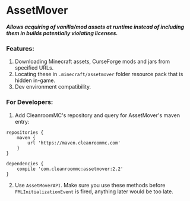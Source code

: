 # AssetMover

***Allows acquiring of vanilla/mod assets at runtime instead of including them in builds potentially violating licenses.***

### Features:

1. Downloading Minecraft assets, CurseForge mods and jars from specified URLs.
2. Locating these in `.minecraft/assetmover` folder resource pack that is hidden in-game.
3. Dev environment compatibility.

### For Developers:

1. Add CleanroomMC's repository and query for AssetMover's maven entry:

```
repositories {
    maven {
        url 'https://maven.cleanroommc.com'
    }
}

dependencies {
    compile 'com.cleanroommc:assetmover:2.2'
}
```

2. Use `AssetMoverAPI`. Make sure you use these methods before `FMLInitializationEvent` is fired, anything later would be too late.
